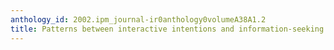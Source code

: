 ```yaml
---
anthology_id: 2002.ipm_journal-ir0anthology0volumeA38A1.2
title: Patterns between interactive intentions and information-seeking strategies
---
```

